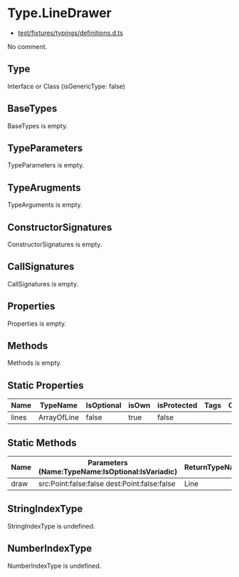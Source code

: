 # Type.LineDrawer

* [test/fixtures/typings/definitions.d.ts](/test/fixtures/typings/definitions.d.ts#L63)

No comment.

## Type

Interface or Class (isGenericType: false)

## BaseTypes

BaseTypes is empty.

## TypeParameters

TypeParameters is empty.

## TypeArugments

TypeArguments is empty.

## ConstructorSignatures

ConstructorSignatures is empty.

## CallSignatures

CallSignatures is empty.

## Properties

Properties is empty.

## Methods

Methods is empty.

## Static Properties

Name|TypeName|IsOptional|isOwn|isProtected|Tags|Comment
---|---|---|---|---|---|---
lines|ArrayOfLine|false|true|false||

## Static Methods

Name|Parameters (Name:TypeName:IsOptional:IsVariadic)|ReturnTypeName|IsOptional|isOwn|isProtected|Comment
---|---|---|---|---|---|---
draw|src:Point:false:false dest:Point:false:false |Line|false|true|false|  

## StringIndexType

StringIndexType is undefined.

## NumberIndexType

NumberIndexType is undefined.
